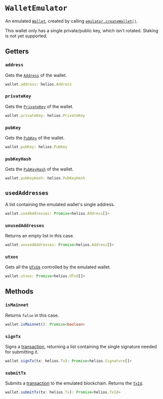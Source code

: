 # `WalletEmulator`

An emulated [`Wallet`](./wallet.md), created by calling [`emulator.createWallet()`](./networkemulator.md#createwallet).

This wallet only has a single private/public key, which isn't rotated. Staking is not yet supported.

## Getters

### `address`

Gets the [`Address`](./address.md) of the wallet.

```ts
wallet.address: helios.Address
```

### `privateKey`

Gets the [`PrivateKey`](./privatekey.md) of the wallet.

```ts
wallet.privateKey: helios.PrivateKey
```

### `pubKey`

Gets the [`PubKey`](./pubkey.md) of the wallet.

```ts
wallet.pubKey: helios.PubKey
```

### `pubKeyHash`

Gets the [`PubKeyHash`](./pubkeyhash.md) of the wallet.

```ts
wallet.pubKeyHash: helios.PubKeyHash
```

## `usedAddresses`

A list containing the emulated wallet's single address.

```ts
wallet.usedAddresses: Promise<helios.Address[]>
```

### `unusedAddresses`

Returns an empty list in this case.

```ts
wallet.unusedAddresses: Promise<helios.Address[]>
```

### `utxos`

Gets all the [`UTxO`s](./utxo.md) controlled by the emulated wallet.

```ts
wallet.utxos: Promise<helios.UTxO[]>
```

## Methods

### `isMainnet`

Returns `false` in this case.

```ts
wallet.isMainnet(): Promise<boolean>
```

### `signTx`

Signs a [transaction](./tx.md), returning a list containing the single signature needed for submitting it.

```ts
wallet.signTx(tx: helios.Tx): Promise<helios.Signature[]>
```

### `submitTx`

Submits a [transaction](./tx.md) to the emulated blockchain. Returns the [`TxId`](./txid.md).

```ts
wallet.submitTx(tx: helios.Tx): Promise<helios.TxId>
```